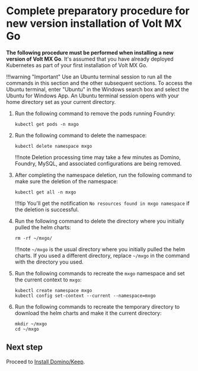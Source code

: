 # Complete preparatory procedure for new version installation of Volt MX Go

**The following procedure must be performed when installing a new version of Volt MX Go**. It's assumed that you have already deployed Kubernetes as part of your first installation of Volt MX Go. 

!!!warning "Important"
    Use an Ubuntu terminal session to run all the commands in this section and the other subsequent sections. To access the Ubuntu terminal, enter "Ubuntu" in the Windows search box and select the Ubuntu for Windows App. An Ubuntu terminal session opens with your home directory set as your current directory.


1.	Run the following command to remove the pods running Foundry: 

    ```
    kubectl get pods -n mxgo
    ```

2.	Run the following command to delete the namespace:

    ```
    kubectl delete namespace mxgo
    ```
	
    !!!note
        Deletion processing time may take a few minutes as Domino, Foundry, MySQL, and associated configurations are being removed. 

3.	After completing the namespace deletion, run the following command to make sure the deletion of the namespace:

    ```
    kubectl get all -n mxgo
    ```

	!!!tip
        You'll get the notification `No resources found in mxgo namespace` if the deletion is successful. 

4.	Run the following command to delete the directory where you initially pulled the helm charts:

    ```
    rm -rf ~/mxgo/
    ```

    !!!note
        `~/mxgo` is the usual directory where you initially pulled the helm charts. If you used a different directory, replace `~/mxgo` in the command with the directory you used.

5.	Run the following commands to recreate the `mxgo` namespace and set the current context to `mxgo`:

    ```
    kubectl create namespace mxgo 
    kubectl config set-context --current --namespace=mxgo
    ```

6.	Run the following commands to recreate the temporary directory to download the helm charts and make it the current directory:
    
    ```
    mkdir ~/mxgo
    cd ~/mxgo
    ```

## Next step

Proceed to [Install Domino/Keep](downloadhelmchart.md).
